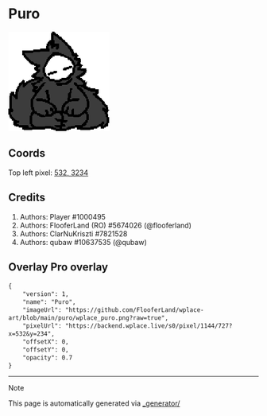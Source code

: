 # Puro

<img src="././wplace_puro.png" height="200px" style="image-rendering: pixelated;" />

## Coords

Top left pixel: [532, 3234](https://wplace.live/?lat=46.16650172790631&lng=21.18735318427732&zoom=16.155257546899563)

## Credits

1. Authors: Player #1000495
2. Authors: FlooferLand (RO) #5674026 (@flooferland)
3. Authors: ClarNuKriszti #7821528
4. Authors: qubaw #10637535 (@qubaw)

## Overlay Pro overlay

```
{
    "version": 1,
    "name": "Puro",
    "imageUrl": "https://github.com/FlooferLand/wplace-art/blob/main/puro/wplace_puro.png?raw=true",
    "pixelUrl": "https://backend.wplace.live/s0/pixel/1144/727?x=532&y=234",
    "offsetX": 0,
    "offsetY": 0,
    "opacity": 0.7
}
```

---

> [!NOTE]
> This page is automatically generated via [_generator/](../_generator)